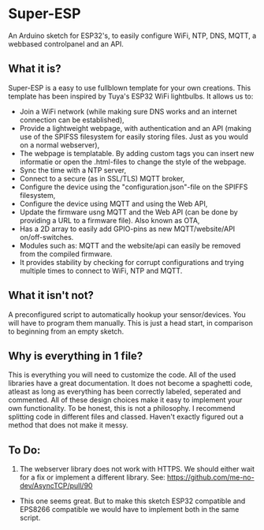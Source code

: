 # Super-ESP
An Arduino sketch for ESP32's, to easily configure WiFi, NTP, DNS, MQTT, a webbased controlpanel and an API.

## What it is?
Super-ESP is a easy to use fullblown template for your own creations.
This template has been inspired by Tuya's ESP32 WiFi lightbulbs.
It allows us to:
 - Join a WiFi network (while making sure DNS works and an internet connection can be established),
 - Provide a lightweight webpage, with authentication and an API (making use of the SPIFSS filesystem for easily storing files. Just as you would on a normal webserver),
 - The webpage is templatable. By adding custom tags you can insert new informatie or open the .html-files to change the style of the webpage.
 - Sync the time with a NTP server,
 - Connect to a secure (as in SSL/TLS) MQTT broker,
 - Configure the device using the "configuration.json"-file on the SPIFFS filesystem,
 - Configure the device using MQTT and using the Web API,
 - Update the firmware usng MQTT and the Web API (can be done by providing a URL to a firmware file). Also known as OTA,
 - Has a 2D array to easily add GPIO-pins as new MQTT/website/API on/off-switches.
 - Modules such as: MQTT and the website/api can easily be removed from the compiled firmware.
 - It provides stability by checking for corrupt configurations and trying multiple times to connect to WiFi, NTP and MQTT.


## What it isn't not?
 A preconfigured script to automatically hookup your sensor/devices. You will have to program them manually. This is just a head start, in comparison to beginning from an empty sketch.
 

## Why is everything in 1 file?

This is everything you will need to customize the code. All of the used libraries have a great documentation.
It does not become a spaghetti code, atleast as long as everything has been correctly labeled, seperated and commented.
All of these design choices make it easy to implement your own functionality.
To be honest, this is not a philosophy. I recommend splitting code in different files and classed. Haven't exactly figured out a method that does not make it messy.


## To Do:

 1. The webserver library does not work with HTTPS. We should either wait for a fix or implement a different library. See: https://github.com/me-no-dev/AsyncTCP/pull/90
  - This one seems great. But to make this sketch ESP32 compatible and EPS8266 compatible we would have to implement both in the same script.


